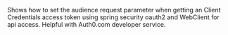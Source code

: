 Shows how to set the audience request parameter when getting an Client Credentials access token using spring security oauth2 and WebClient for api access. Helpful with Auth0.com developer service. 
